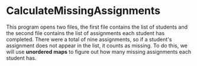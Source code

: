 # CalculateMissingAssignments

  This program opens two files, the first file
  contains the list of students and the second file
  contains the list of assignments each student has completed.
  There were a total of nine assignments, so if a student's 
  assignment does not appear in the list, it counts as missing.
  To do this, we will use **unordered maps** to figure out how many
  missing assignments each student has.
  

